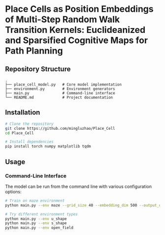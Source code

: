 # Place Cells as Position Embeddings of Multi-Step Random Walk Transition Kernels: Euclideanized and Sparsified Cognitive Maps for Path Planning

## Repository Structure

```
.
├── place_cell_model.py   # Core model implementation
├── environment.py        # Environment generators
├── main.py               # Command-line interface
└── README.md             # Project documentation
```

## Installation

```bash
# Clone the repository
git clone https://github.com/mingluzhao/Place_Cell
cd Place_Cell

# Install dependencies
pip install torch numpy matplotlib tqdm
```

## Usage

### Command-Line Interface

The model can be run from the command line with various configuration options:

```bash
# Train on maze environment
python main.py --env maze --grid_size 40 --embedding_dim 500 --output_dir maze_results

# Try different environment types
python main.py --env u_shape 
python main.py --env s_shape
python main.py --env open_field
```
